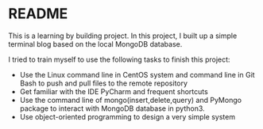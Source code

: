# README

This is a learning by building project. In this project, I built up a simple terminal blog based on the local MongoDB database.

I tried to train myself to use the following tasks to finish this project:

+ Use the Linux command line in CentOS system and command line in Git Bash to push and pull files to the remote repository
+ Get familiar with the IDE PyCharm and frequent shortcuts
+ Use the command line of mongo(insert,delete,query) and PyMongo package to interact with MongoDB database in python3.
+ Use object-oriented programming to design a very simple system